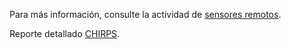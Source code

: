 Para más información, consulte la actividad de [sensores remotos](../../Section03/RemoteSensing).

Reporte detallado [CHIRPS](RemoteSensingRainChirps.md). 
